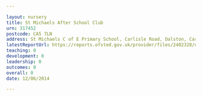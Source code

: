 ```yaml
---

layout: nursery
title: St Michaels After School Club
urn: 317452
postcode: CA5 7LN
address: St Michaels C of E Primary School, Carlisle Road, Dalston, Carlisle, Cumbria, CA5 7LN
latestReportUrl: https://reports.ofsted.gov.uk/provider/files/2402328/urn/317452.pdf
teaching: 0
development: 0
leadership: 0
outcomes: 0
overall: 0
date: 12/06/2014

---
```

